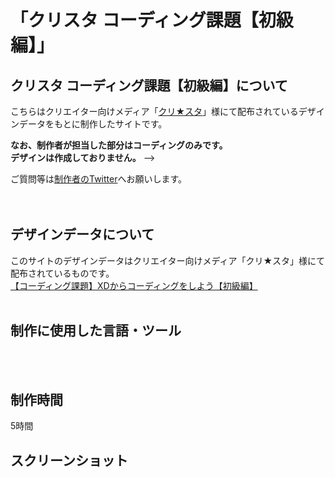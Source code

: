 # 「クリスタ コーディング課題【初級編】」

## クリスタ コーディング課題【初級編】について
こちらはクリエイター向けメディア「[クリ★スタ](https://crestadesign.org/)」様にて配布されているデザインデータをもとに制作したサイトです。

**なお、制作者が担当した部分はコーディングのみです。<br>
デザインは作成しておりません。** -->

ご質問等は[制作者のTwitter](https://twitter.com/foolish_pine)へお願いします。<br>
<br>
<br>

## デザインデータについて
このサイトのデザインデータはクリエイター向けメディア「クリ★スタ」様にて配布されているものです。<br>
[【コーディング課題】XDからコーディングをしよう【初級編】](https://crestadesign.org/cording-first/#i)
<br>
<br>

## 制作に使用した言語・ツール
<!-- HTML / CSS / Sass / JavaScript(jQuery) / Adobe XD / Visual Studio Code -->
<br>
<br>

## 制作時間
5時間

## スクリーンショット
<!-- <br>
<br>
<img src="https://github.com/foolish-pine/KAGU/blob/master/image/KAGU.png?raw=true" width=500px>
<br>
<br>
<img src="https://github.com/foolish-pine/KAGU/blob/master/image/KAGU_tab.png?raw=true" width=500px>
<br>
<br>
<img src="https://github.com/foolish-pine/KAGU/blob/master/image/KAGU_sp.png?raw=true" width=500px> -->
